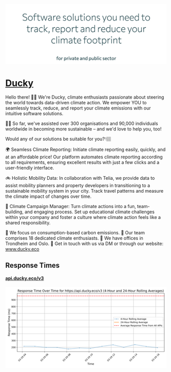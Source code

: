 [![Visit Ducky](imagePreview.png)](https://www.ducky.eco)

# [Ducky](https://www.ducky.eco)

Hello there! 👋🏼 We're Ducky, climate enthusiasts passionate about steering the world towards data-driven climate action. We empower YOU to seamlessly track, reduce, and report your climate emissions with our intuitive software solutions.

💪🏼 So far, we've assisted over 300 organisations and 90,000 individuals worldwide in becoming more sustainable – and we'd love to help you, too!

Would any of our solutions be suitable for you?👇🏽

🌍 Seamless Climate Reporting:
Initiate climate reporting easily, quickly, and at an affordable price! Our platform automates climate reporting according to all requirements, ensuring excellent results with just a few clicks and a user-friendly interface.

🚲 Holistic Mobility Data:
In collaboration with Telia, we provide data to assist mobility planners and property developers in transitioning to a sustainable mobility system in your city. Track travel patterns and measure the climate impact of changes over time.

🌱 Climate Campaign Manager:
Turn climate actions into a fun, team-building, and engaging process. Set up educational climate challenges within your company and foster a culture where climate action feels like a shared responsibility.

🎯 We focus on consumption-based carbon emissions.
🦆 Our team comprises 18 dedicated climate enthusiasts.
📍 We have offices in Trondheim and Oslo.
💬 Get in touch with us via DM or through our website: www.ducky.eco

## Response Times

#### [api.ducky.eco/v3](https://api.ducky.eco/v3)

![api.ducky.eco/v3](response-time-charts/6170692e6475636b792e65636f2f7633.svg)
